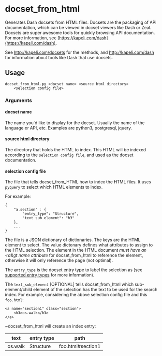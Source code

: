 docset_from_html
================

Generates Dash docsets from HTML files. Docsets are the packaging of API
documentation, which can be viewed in docset viewers like Dash or Zeal. Docsets
are super awesome tools for quickly browsing API documentation. For more
information, see [https://kapeli.com/dash](https://kapeli.com/dash).

See http://kapeli.com/docsets for the methods, and http://kapeli.com/dash for
information about tools like Dash that use docsets.

## Usage

    docset_from_html.py <docset name> <source html directory>
        <selection config file>

### Arguments

#### docset name

The name you'd like to display for the docset. Usually the name of the language
or API, etc. Examples are python3, postgresql, jquery.

#### source html directory

The directory that holds the HTML to index. This HTML will be indexed according
to the `selection config file`, and used as the docset documentation.

#### selection config file

The file that tells docset_from_HTML how to index the HTML files. It uses
`pyquery` to select which HTML elements to index.

For example:

    {
        "a.section" : {
            "entry_type": "Structure",
            "text_sub_element": "h3"
        },
        ...
    }

The file is a JSON dictionary of dictionaries. The keys are the HTML element
to select. The value dictonary defines what attributes to assign to the
HTML selection. The element in the HTML document *must have an &lt;a&gt name
attribute* for docset_from_html to reference the element, otherwise it will
only reference the page (not optimal).

The `entry_type` is the docset entry type to label the selection as (see
[supported entry types](https://kapeli.com/docsets#supportedentrytypes) for
more information).

The `text_sub_element` [OPTIONAL] tells docset_from_html which
sub-element/child element of the selection has the text to be used for the
search index. For example, considering the above selection config file
and this `foo.html`:

    <a name="section1" class="section">
        <h3>os.walk</h3>
    </a>

~docset_from_html will create an index entry:

text    | entry type    | path
------- | ------------- | -----------------
os.walk | Structure     | foo.html#section1